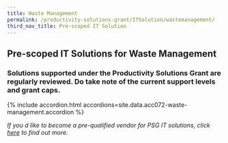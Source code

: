 ```yaml
---
title: Waste Management
permalink: /productivity-solutions-grant/ITSolution/wastemanagement/
third_nav_title: Pre-scoped IT Solution
---
```


## Pre-scoped IT Solutions for Waste Management

### Solutions supported under the Productivity Solutions Grant are regularly reviewed. Do take note of the current support levels and grant caps.

{% include accordion.html accordions=site.data.acc072-waste-management.accordion %}

_If you d like to become a pre-qualified vendor for PSG IT solutions, click <a target='_blank' href='https://www.imda.gov.sg/icmvendors' >here</a> to find out more._